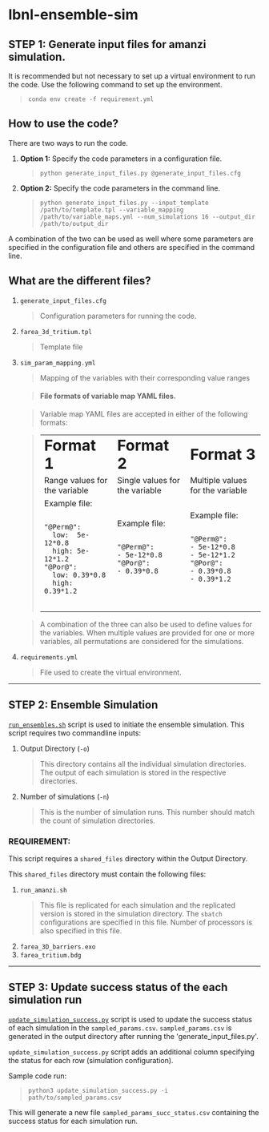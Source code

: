 # lbnl-ensemble-sim

## STEP 1: Generate input files for amanzi simulation.

It is recommended but not necessary to set up a virtual environment to run the code.
Use the following command to set up the environment.
> `conda env create -f requirement.yml`

## How to use the code?
There are two ways to run the code.
1. **Option 1:** Specify the code parameters in a configuration file.
   > `python generate_input_files.py @generate_input_files.cfg`
2. **Option 2:** Specify the code parameters in the command line.
   > `python generate_input_files.py --input_template /path/to/template.tpl --variable_mapping /path/to/variable_maps.yml --num_simulations 16 --output_dir /path/to/output_dir`

A combination of the two can be used as well where some parameters are specified in the configuration file and others are specified in the command line.

## What are the different files?
1. `generate_input_files.cfg`
   > Configuration parameters for running the code.
2. `farea_3d_tritium.tpl`
   > Template file
3. `sim_param_mapping.yml`
   > Mapping of the variables with their corresponding value ranges
   
   > #### File formats of variable map YAML files.

   > Variable map YAML files are accepted in either of the following formats:
    
   > <table border="0">
   >     <tr>
   >         <td><b style="font-size:30px">Format 1</b></td>
   >         <td><b style="font-size:30px">Format 2</b></td>
   >         <td><b style="font-size:30px">Format 3</b></td>
   >     </tr>
   >     <tr>
   >         <td>
   >             Range values for the variable
   >         </td>
   >         <td>
   >             Single values for the variable
   >         </td>
   >         <td>
   >             Multiple values for the variable
   >         </td>
   >     </tr>
   >     <tr>
   >         <td>
   >             Example file:
   >             <pre><code>
   > "@Perm@": 
   >   low:  5e-12*0.8
   >   high: 5e-12*1.2
   > "@Por@": 
   >   low: 0.39*0.8
   >   high: 0.39*1.2
   >             </code></pre>
   >         </td>
   >         <td>
   >             Example file:
   >             <pre><code>
   > "@Perm@": 
   > - 5e-12*0.8
   > "@Por@": 
   > - 0.39*0.8
   >             </code></pre>
   >         </td>
   >         <td>
   >             Example file:
   >             <pre><code>
   > "@Perm@": 
   > - 5e-12*0.8
   > - 5e-12*1.2
   > "@Por@": 
   > - 0.39*0.8
   > - 0.39*1.2
   >             </code></pre>
   >         </td>
   >     </tr>
   > </table>
    
   > A combination of the three can also be used to define values for the variables.
   > When multiple values are provided for one or more variables, all permutations are considered for the simulations.
   
4. `requirements.yml`
   > File used to create the virtual environment.



---
## STEP 2: Ensemble Simulation

[`run_ensembles.sh`](run_ensembles.sh) script is used to initiate the ensemble simulation.
This script requires two commandline inputs:
1. Output Directory (`-o`)
   > This directory contains all the individual simulation directories. The output of each simulation is stored in the respective directories.
3. Number of simulations (`-n`)
   > This is the number of simulation runs. This number should match the count of simulation directories.

### REQUIREMENT:

This script requires a `shared_files` directory within the Output Directory.

This `shared_files` directory must contain the following files:
1. `run_amanzi.sh`
   > This file is replicated for each simulation and the replicated version is stored in the simulation directory.
   > The `sbatch` configurations are specified in this file.
   > Number of processors is also specified in this file.
2. `farea_3D_barriers.exo`
3. `farea_tritium.bdg`



---
## STEP 3: Update success status of the each simulation run

[`update_simulation_success.py`](src/update_simulation_success.py) script is used to update the success status of each simulation in the `sampled_params.csv`. 
`sampled_params.csv` is generated in the output directory after running the 'generate_input_files.py'.

`update_simulation_success.py` script adds an additional column specifying the status for each row (simulation configuration).

Sample code run:
> `python3 update_simulation_success.py -i path/to/sampled_params.csv`

This will generate a new file `sampled_params_succ_status.csv` containing the success status for each simulation run.

